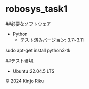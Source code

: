 # robosys_task1

##必要なソフトウェア
- Python
  - テスト済みバージョン: 3.7~3.11
 
sudo apt-get install python3-tk


##テスト環境
- Ubuntu 22.04.5 LTS


© 2024 Kinjo Riku
